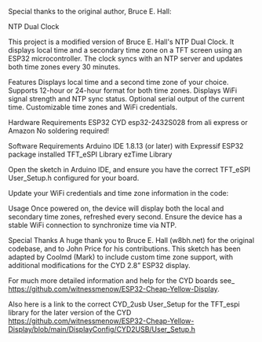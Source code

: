  Special thanks to the original author, Bruce E. Hall:

NTP Dual Clock

This project is a modified version of Bruce E. Hall's NTP Dual Clock. It displays local time and a secondary time zone on a TFT screen using an ESP32  microcontroller.
The clock syncs with an NTP server and updates both time zones every 30 minutes.

Features
Displays local time and a second time zone of your choice.
Supports 12-hour or 24-hour format for both time zones.
Displays WiFi signal strength and NTP sync status.
Optional serial output of the current time.
Customizable time zones and WiFi credentials.

Hardware Requirements
ESP32 CYD esp32-2432S028 from ali express or Amazon
No soldering required!

Software Requirements
Arduino IDE 1.8.13 (or later) with Expressif ESP32 package installed
TFT_eSPI Library
ezTime Library

Open the sketch in Arduino IDE, and ensure you have the correct TFT_eSPI User_Setup.h configured for your board.

Update your WiFi credentials and time zone information in the code:

Usage
Once powered on, the device will display both the local and secondary time zones, refreshed every second. Ensure the device has a stable WiFi connection to synchronize time via NTP.

Special Thanks
A huge thank you to Bruce E. Hall (w8bh.net) for the original codebase, and to John Price for his contributions. 
This sketch has been adapted by Coolmd (Mark) to include custom time zone support, with additional modifications for the CYD 2.8” ESP32 display.

For much more detailed information and help for the CYD boards see_ https://github.com/witnessmenow/ESP32-Cheap-Yellow-Display.

Also here is a link to the correct CYD_2usb User_Setup for the TFT_espi library for the later version of the CYD
https://github.com/witnessmenow/ESP32-Cheap-Yellow-Display/blob/main/DisplayConfig/CYD2USB/User_Setup.h
